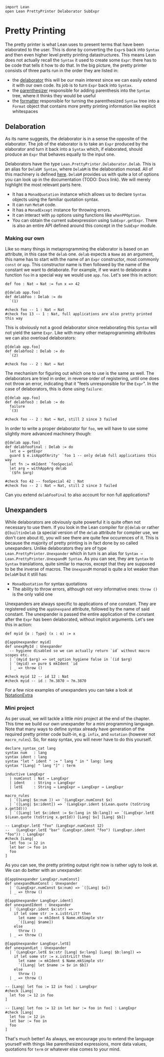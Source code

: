 ```lean
import Lean
open Lean PrettyPrinter Delaborator SubExpr
```

# Pretty Printing
The pretty printer is what Lean uses to present terms that have been
elaborated to the user. This is done by converting the `Expr`s back into
`Syntax` and then even higher level pretty printing datastructures. This means
Lean does not actually recall the `Syntax` it used to create some `Expr`:
there has to be code that tells it how to do that.
In the big picture, the pretty printer consists of three parts run in the
order they are listed in:
- the [delaborator](https://github.com/leanprover/lean4/tree/master/src/Lean/PrettyPrinter/Delaborator)
  this will be our main interest since we can easily extend it with our own code.
  Its job is to turn `Expr` back into `Syntax`.
- the [parenthesizer](https://github.com/leanprover/lean4/blob/master/src/Lean/PrettyPrinter/Parenthesizer.lean)
  responsible for adding parenthesis into the `Syntax` tree, where it thinks they would be useful
- the [formatter](https://github.com/leanprover/lean4/blob/master/src/Lean/PrettyPrinter/Formatter.lean)
  responsible for turning the parenthesized `Syntax` tree into a `Format` object that contains
  more pretty printing information like explicit whitespaces

## Delaboration
As its name suggests, the delaborator is in a sense the opposite of the
elaborator. The job of the elaborator is to take an `Expr` produced by
the elaborator and turn it back into a `Syntax` which, if elaborated,
should produce an `Expr` that behaves equally to the input one.

Delaborators have the type `Lean.PrettyPrinter.Delaborator.Delab`. This
is an alias for `DelabM Syntax`, where `DelabM` is the delaboration monad.
All of this machinery is defined [here](https://github.com/leanprover/lean4/blob/master/src/Lean/PrettyPrinter/Delaborator/Basic.lean).
`DelabM` provides us with quite a lot of options you can look up in the documentation
(TODO: Docs link). We will merely highlight the most relevant parts here.
- It has a `MonadQuotation` instance which allows us to declare `Syntax` objects
  using the familiar quotation syntax. 
- It can run `MetaM` code.
- It has a `MonadExcept` instance for throwing errors.
- It can interact with `pp` options using functions like `whenPPOption`.
- You can obtain the current subexpression using `SubExpr.getExpr`. There is
  also an entire API defined around this concept in the `SubExpr` module.

### Making our own
Like so many things in metaprogramming the elaborator is based on an attribute,
in this case the `delab` one. `delab` expects a `Name` as an argument,
this name has to start with the name of an `Expr` constructor, most commonly
`const` or `app`. This constructor name is then followed by the name of the
constant we want to delaborate. For example, if we want to delaborate a function
`foo` in a special way we would use `app.foo`. Let's see this in action:

```lean
def foo : Nat → Nat := fun x => 42

@[delab app.foo]
def delabFoo : Delab := do
  `(1)

#check foo -- 1 : Nat → Nat
#check foo 13 -- 1 : Nat, full applications are also pretty printed this way
```

This is obviously not a good delaborator since reelaborating this `Syntax`
will not yield the same `Expr`. Like with many other metaprogramming
attributes we can also overload delaborators:

```lean
@[delab app.foo]
def delabfoo2 : Delab := do
  `(2)

#check foo -- 2 : Nat → Nat
```

The mechanism for figuring out which one to use is the same as well. The
delaborators are tried in order, in reverse order of registering, until one
does not throw an error, indicating that it "feels unresponsible for the `Expr`".
In the case of delaborators, this is done using `failure`:

```lean
@[delab app.foo]
def delabfoo3 : Delab := do
  failure
  `(3)

#check foo -- 2 : Nat → Nat, still 2 since 3 failed
```

In order to write a proper delaborator for `foo`, we will have to use some
slightly more advanced machinery though:

```lean
@[delab app.foo]
def delabfooFinal : Delab := do
  let e ← getExpr
  guard $ e.isAppOfArity' `foo 1 -- only delab full applications this way
  let fn := mkIdent `fooSpecial
  let arg ← withAppArg delab
  `($fn $arg)

#check foo 42 -- fooSpecial 42 : Nat
#check foo -- 2 : Nat → Nat, still 2 since 3 failed
```

Can you extend `delabFooFinal` to also account for non full applications?

## Unexpanders
While delaborators are obviously quite powerful it is quite often not necessary
to use them. If you look in the Lean compiler for `@[delab` or rather `@[builtinDelab`
(a special version of the `delab` attribute for compiler use, we don't care about it),
you will see there are quite few occurences of it. This is because the majority
of pretty printing is in fact done by so called unexpanders. Unlike delaborators
they are of type `Lean.PrettyPrinter.Unexpander` which in turn is an alias for
`Syntax → Lean.PrettyPrinter.UnexpandM Syntax`. As you can see, they are
`Syntax` to `Syntax` translations, quite similar to macros, except that they
are supposed to be the inverse of macros. The `UnexpandM` monad is quite a lot
weaker than `DelabM` but it still has:
- `MonadQuotation` for syntax quotations
- The ability to throw errors, although not very informative ones: `throw ()`
  is the only valid one

Unexpanders are always specific to applications of one constant. They are registered
using the `appUnexpand` attribute, followed by the name of said constant. The unexpander
is passed the entire application of the constant after the `Expr` has been delaborated,
without implicit arguments. Let's see this in action:

```lean
def myid {α : Type} (x : α) := x

@[appUnexpander myid]
def unexpMyId : Unexpander
  -- hygiene disabled so we can actually return `id` without macro scopes etc.
  | `(myid $arg) => set_option hygiene false in `(id $arg)
  | `(myid) => pure $ mkIdent `id
  | _ => throw ()

#check myid 12 -- id 12 : Nat
#check myid -- id : ?m.3870 → ?m.3870
```

For a few nice examples of unexpanders you can take a look at
[NotationExtra](https://github.com/leanprover/lean4/blob/master/src/Init/NotationExtra.lean)

### Mini project
As per usual, we will tackle a little mini project at the end of the chapter.
This time we build our own unexpander for a mini programming language.
Note that many ways to define syntax already have generation of the required
pretty printer code built-in, e.g. `infix`, and `notation` (however not `macro_rules`).
So, for easy syntax, you will never have to do this yourself.

```lean
declare_syntax_cat lang
syntax num   : lang
syntax ident : lang
syntax "let " ident " := " lang " in " lang: lang
syntax "[Lang| " lang "]" : term

inductive LangExpr
  | numConst : Nat → LangExpr
  | ident    : String → LangExpr
  | letE     : String → LangExpr → LangExpr → LangExpr

macro_rules
  | `([Lang| $x:num ]) => `(LangExpr.numConst $x)
  | `([Lang| $x:ident]) => `(LangExpr.ident $(Lean.quote (toString x.getId)))
  | `([Lang| let $x:ident := $v:lang in $b:lang]) => `(LangExpr.letE $(Lean.quote (toString x.getId)) [Lang| $v] [Lang| $b])

-- LangExpr.letE "foo" (LangExpr.numConst 12)
--   (LangExpr.letE "bar" (LangExpr.ident "foo") (LangExpr.ident "foo")) : LangExpr
#check [Lang|
  let foo := 12 in
  let bar := foo in
  foo
]
```

As you can see, the pretty printing output right now is rather ugly to look at.
We can do better with an unexpander:

```lean
@[appUnexpander LangExpr.numConst]
def unexpandNumConst : Unexpander
  | `(LangExpr.numConst $x:num) => `([Lang| $x])
  | _ => throw ()

@[appUnexpander LangExpr.ident]
def unexpandIdent : Unexpander
  | `(LangExpr.ident $x:str) =>
    if let some str := x.isStrLit? then
      let name := mkIdent $ Name.mkSimple str
      `([Lang| $name])
    else
      throw ()
  | _ => throw ()

@[appUnexpander LangExpr.letE]
def unexpandLet : Unexpander
  | `(LangExpr.letE $x:str [Lang| $v:lang] [Lang| $b:lang]) =>
    if let some str := x.isStrLit? then
      let name := mkIdent $ Name.mkSimple str
      `([Lang| let $name := $v in $b])
    else
      throw ()
  | _ => throw ()

-- [Lang| let foo := 12 in foo] : LangExpr
#check [Lang|
  let foo := 12 in foo
]

-- [Lang| let foo := 12 in let bar := foo in foo] : LangExpr
#check [Lang|
  let foo := 12 in
  let bar := foo in
  foo
]
```

That's much better! As always, we encourage you to extend the language yourself
with things like parenthesized expressions, more data values, quotations for
`term` or whatever else comes to your mind.
